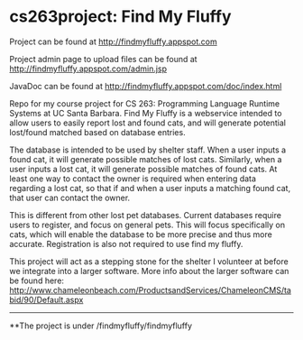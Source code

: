 cs263project: Find My Fluffy
============
Project can be found at http://findmyfluffy.appspot.com

Project admin page to upload files can be found at http://findmyfluffy.appspot.com/admin.jsp

JavaDoc can be found at http://findmyfluffy.appspot.com/doc/index.html

Repo for my course project for CS 263: Programming Language Runtime Systems at UC Santa Barbara.
Find My Fluffy is a webservice intended to allow users to easily report lost and found cats, and will generate potential lost/found matched based on database entries.

The database is intended to be used by shelter staff. When a user inputs a found cat, it will generate possible matches of lost cats. Similarly, when a user inputs a lost cat, it will generate possible matches of found cats. At least one way to contact the owner is required when entering data regarding a lost cat, so that if and when a user inputs a matching found cat, that user can contact the owner.

This is different from other lost pet databases. Current databases require users to register, and focus on general pets. This will focus specifically on cats, which will enable the database to be more precise and thus more accurate. Registration is also not required to use find my fluffy.

This project will act as a stepping stone for the shelter I volunteer at before we integrate into a larger software. More info about the larger software can be found here: http://www.chameleonbeach.com/ProductsandServices/ChameleonCMS/tabid/90/Default.aspx

------------
**The project is under /findmyfluffy/findmyfluffy
